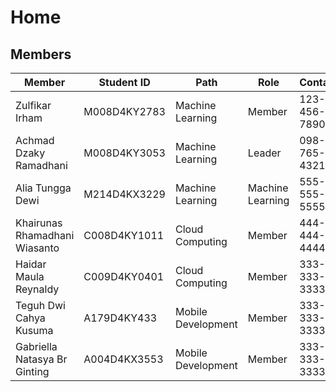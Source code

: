 # Home

## Members

| Member       | Student ID | Path         | Role    | Contacts  | Email                |
|--------------|------------|--------------|---------|-----------|----------------------|
| Zulfikar Irham  | M008D4KY2783     | Machine Learning | Member  | 123-456-7890 | alice@example.com     |
| Achmad Dzaky Ramadhani  | M008D4KY3053     | Machine Learning      | Leader  | 098-765-4321 | bob@example.com       |
| Alia Tungga Dewi   | M214D4KX3229     | Machine Learning    | Machine Learning  | 555-555-5555 | charlie@example.com   |
| Khairunas Rhamadhani Wiasanto | C008D4KY1011     | Cloud Computing           | Member  | 444-444-4444 | diana@example.com     |
| Haidar Maula Reynaldy   | C009D4KY0401     | Cloud Computing | Member | 333-333-3333 | evan@example.com      |
| Teguh Dwi Cahya Kusuma   | A179D4KY433     | Mobile Development | Member | 333-333-3333 | evan@example.com      |
| Gabriella Natasya Br Ginting   | A004D4KX3553     | Mobile Development | Member | 333-333-3333 | evan@example.com      |

